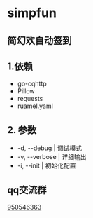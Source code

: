 # simpfun

## 简幻欢自动签到

## 1.依赖

* go-cqhttp
* Pillow
* requests
* ruamel.yaml

## 2. 参数

* -d, --debug | 调试模式
* -v, --verbose | 详细输出
* -i, --init | 初始化配置

## qq交流群
[950546363](https://jq.qq.com/?_wv=1027&k=KzhReLlC)
